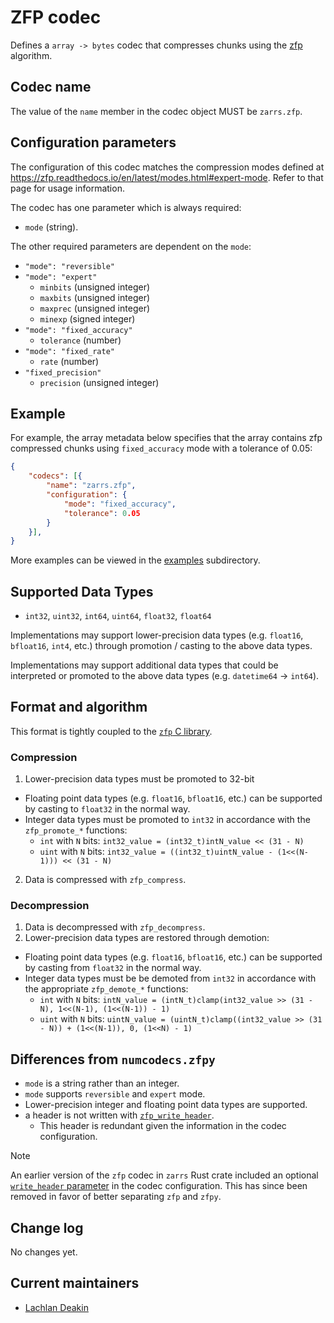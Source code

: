 # ZFP codec

Defines a `array -> bytes` codec that compresses chunks using the [zfp](https://github.com/LLNL/zfp) algorithm.

## Codec name

The value of the `name` member in the codec object MUST be `zarrs.zfp`.

## Configuration parameters

The configuration of this codec matches the compression modes defined at <https://zfp.readthedocs.io/en/latest/modes.html#expert-mode>.
Refer to that page for usage information.

The codec has one parameter which is always required:
- `mode` (string).

The other required parameters are dependent on the `mode`:
- `"mode": "reversible"`
- `"mode": "expert"`
    - `minbits` (unsigned integer)
    - `maxbits` (unsigned integer)
    - `maxprec` (unsigned integer)
    - `minexp` (signed integer)
- `"mode": "fixed_accuracy"`
    - `tolerance` (number)
- `"mode": "fixed_rate"`
    - `rate` (number)
- `"fixed_precision"`
    - `precision` (unsigned integer)

## Example

For example, the array metadata below specifies that the array contains zfp compressed chunks using `fixed_accuracy` mode with a tolerance of 0.05:

```json
{
    "codecs": [{
        "name": "zarrs.zfp",
        "configuration": {
            "mode": "fixed_accuracy",
            "tolerance": 0.05
        }
    }],
}
```

More examples can be viewed in the [examples](./examples/) subdirectory.

## Supported Data Types

- `int32`, `uint32`, `int64`, `uint64`, `float32`, `float64`

Implementations may support lower-precision data types (e.g. `float16`, `bfloat16`, `int4`, etc.) through promotion / casting to the above data types.

Implementations may support additional data types that could be interpreted or promoted to the above data types (e.g. `datetime64` -> `int64`).

## Format and algorithm

This format is tightly coupled to the [`zfp` C library](https://zfp.readthedocs.io/en/latest/).

### Compression

1. Lower-precision data types must be promoted to 32-bit
  - Floating point data types (e.g. `float16`, `bfloat16`, etc.) can be supported by casting to `float32` in the normal way.
  - Integer data types must be promoted to `int32` in accordance with the `zfp_promote_*` functions:
    - `int` with `N` bits: `int32_value = (int32_t)intN_value << (31 - N)`
    - `uint` with `N` bits: `int32_value = ((int32_t)uintN_value - (1<<(N-1))) << (31 - N)`
2. Data is compressed with `zfp_compress`.

### Decompression

1. Data is decompressed with `zfp_decompress`.
2. Lower-precision data types are restored through demotion:
  - Floating point data types (e.g. `float16`, `bfloat16`, etc.) can be supported by casting from `float32` in the normal way.
  - Integer data types must be be demoted from `int32` in accordance with the appropriate `zfp_demote_*` functions:
    - `int` with `N` bits: `intN_value = (intN_t)clamp(int32_value >> (31 - N), 1<<(N-1), (1<<(N-1)) - 1)`
    - `uint` with `N` bits: `uintN_value = (uintN_t)clamp((int32_value >> (31 - N)) + (1<<(N-1)), 0, (1<<N) - 1)`

## Differences from `numcodecs.zfpy`

- `mode` is a string rather than an integer.
- `mode` supports `reversible` and `expert` mode.
- Lower-precision integer and floating point data types are supported.
- a header is not written with [`zfp_write_header`](https://zfp.readthedocs.io/en/release0.5.5/high-level-api.html#c.zfp_write_header).
  - This header is redundant given the information in the codec configuration.

> [!NOTE]
> An earlier version of the `zfp` codec in `zarrs` Rust crate included an optional [`write_header` parameter](https://docs.rs/zarrs_metadata/0.3.7/zarrs_metadata/v3/array/codec/zfp/struct.ZfpCodecConfigurationV1.html) in the codec configuration.
> This has since been removed in favor of better separating `zfp` and `zfpy`.

## Change log

No changes yet.

## Current maintainers

* [Lachlan Deakin](https://github.com/LDeakin)
